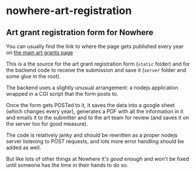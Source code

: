 # nowhere-art-registration
## Art grant registration form for Nowhere

You can usually find the link to where the page gets published every year on [the main art grants page](https://www.goingnowhere.org/get-involved/art/)

This is a the source for the art grant registration form (`static` folder) and 
for the backend code to receive the submission and save it (`server` folder and some glue in the root).

The backend uses a slightly unusual arrangement: a nodejs application wrapped in a CGI script that the form posts to.

Once the form gets POSTed to it, it saves the data into a google sheet (which changes every year), generates a PDF with
all the information in it and emails it to the submitter and to the art team for review 
(and saves it on the server too for good measure).

The code is relatively janky and should be rewritten as a proper nodejs server listening to POST requests, and lots
more error handling should be added as well. 

But like lots of other things at Nowhere it's *good enough* and won't be fixed until someone has the time in their 
hands to do so. 
